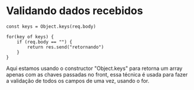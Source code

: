 # Validando dados recebidos

```
const keys = Object.keys(req.body)

for(key of keys) {
    if (req.body == "") {
        return res.send("retornando")
    }
}
```

Aqui estamos usando o constructor "Object.keys" para retorna um array apenas com as chaves passadas no  front, essa técnica é usada para fazer a validação de todos os campos de uma vez, usando o for. 